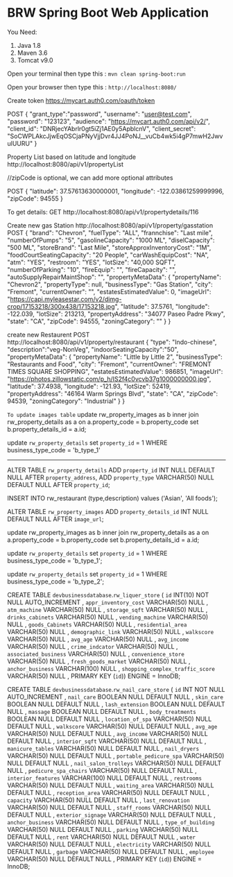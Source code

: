 # BRW Spring Boot Web Application

You Need:

1. Java 1.8
2. Maven 3.6
3. Tomcat v9.0

Open your terminal then type this : `mvn clean spring-boot:run`

Open your browser then type this : `http://localhost:8080/`



Create token
https://mycart.auth0.com/oauth/token

POST
{
  "grant_type":"password",
  "username": "user@test.com",
  "password": "123123",
  "audience": "https://mycart.auth0.com/api/v2/",
  "client_id": "DNRjecYAbrlr0gt5iZj1AE0y5ApblcnV",
  "client_secret": "SoCWPLAkcJjwEqOSCjaPNyVjjDvr4JJ4PoNJ__vuCb4wk5i4gP7mwH2JwvulUURU"
}


Property List based on latitude and longitude
http://localhost:8080/api/v1/propertyList

//zipCode is optional, we can add more optional attributes

POST
{
    "latitude": 37.57613630000001,
    "longitude": -122.03861259999996,
    "zipCode": 94555
}


To get details:
GET
http://localhost:8080/api/v1/propertydetails/116



Create new gas Station
http://localhost:8080/api/v1/property/gasstation
POST
{
        "brand": "Chevron",
        "fuelType": "ALL",
        "frannchise": "Last mile",
        "numberOfPumps": "5",
        "gasolineCapacity": "1000 ML",
        "diselCapacity": "500 ML",
        "storeBrand": "Last Mile",
        "storeApproxInventoryCost": "1M",
        "foodCourtSeatingCapacity": "20 People",
        "carWashEquipCost": "NA",
        "atm": "YES",
        "restroom": "YES",
        "lotSize": "40,000 SQFT",
        "numberOfParking": "10",
        "fireEquip": "",
        "fireCapacity": "",
        "autoSupplyRepairMaintShop": "",
        "propertyMetaData": {
            "propertyName": "Chevron2",
            "propertyType": null,
            "businessType": "Gas Station",
            "city": "Fremont",
            "currentOwner": "",
            "estatesEstimatedValue": 0,
            "imageUrl": "https://capi.myleasestar.com/v2/dimg-crop/17153218/300x438/17153218.jpg",
            "latitude": 37.5761,
            "longitude": -122.039,
            "lotSize": 213213,
            "propertyAddress": "34077 Paseo Padre Pkwy",
            "state": "CA",
            "zipCode": 94555,
            "zoningCategory": ""
        }
    }
    
 create new Restaurent
 POST
 http://localhost:8080/api/v1/property/restaurant
 {
	"type": "Indo-chinese",
	"description":"veg-NonVeg",
	"indoorSeatingCapacity":"50",
        "propertyMetaData": {
            "propertyName": "Little by Little 2",
            "businessType": "Restaurants and Food",
            "city": "Fremont",
            "currentOwner": "FREMONT TIMES SQUARE SHOPPING",
            "estatesEstimatedValue": 986851,
            "imageUrl": "https://photos.zillowstatic.com/p_h/IS2f4c0vcvb37g1000000000.jpg",
            "latitude": 37.4938,
            "longitude": -121.93,
            "lotSize": 52419,
            "propertyAddress": "46164 Warm Springs Blvd",
            "state": "CA",
            "zipCode": 94539,
            "zoningCategory": "Industrial"
        }
    }
 
 
 
`To update images table`
update rw_property_images as b 
inner join rw_property_details as a on a.property_code = b.property_code
set b.property_details_id = a.id; 


update `rw_property_details` set `property_id` = 1 WHERE business_type_code = 'b_type_1'


-------

ALTER TABLE `rw_property_details` ADD `property_id` INT NULL DEFAULT NULL AFTER `property_address`, ADD `property_type` VARCHAR(50) NULL DEFAULT NULL AFTER `property_id`;

INSERT INTO rw_restaurant (type,description) values ('Asian', 'All foods');

ALTER TABLE `rw_property_images` ADD `property_details_id` INT NULL DEFAULT NULL AFTER `image_url`;

update rw_property_images as b 
inner join rw_property_details as a on a.property_code = b.property_code
set b.property_details_id = a.id; 

update `rw_property_details` set `property_id` = 1 WHERE business_type_code = 'b_type_1';

update `rw_property_details` set `property_id` = 1 WHERE business_type_code = 'b_type_2';


CREATE TABLE `devbusinessdatabase`.`rw_liquer_store` ( `id` INT(10) NOT NULL AUTO_INCREMENT , `appr_inventory_cost` VARCHAR(50) NULL , `atm_machine` VARCHAR(50) NULL , `storage_sqft` VARCHAR(50) NULL , `drinks_cabinets` VARCHAR(50) NULL , `vending_machine` VARCHAR(50) NULL , `goods_Cabinets` VARCHAR(50) NULL , `residential_area` VARCHAR(50) NULL , `demographic_link` VARCHAR(50) NULL , `walkscore` VARCHAR(50) NULL , `avg_age` VARCHAR(50) NULL , `avg_income` VARCHAR(50) NULL , `crime_indcator` VARCHAR(50) NULL , `associated_business` VARCHAR(50) NULL , `convenience_store` VARCHAR(50) NULL , `fresh_goods_market` VARCHAR(50) NULL , `anchor_business` VARCHAR(100) NULL , `shopping_complex_traffic_score` VARCHAR(50) NULL , PRIMARY KEY (`id`)) ENGINE = InnoDB;

CREATE TABLE `devbusinessdatabase`.`rw_nail_care_store` ( `id` INT NOT NULL AUTO_INCREMENT , `nail_care` BOOLEAN NULL DEFAULT NULL , `skin_care` BOOLEAN NULL DEFAULT NULL , `lash_extension` BOOLEAN NULL DEFAULT NULL , `massage` BOOLEAN NULL DEFAULT NULL , `body_treatments` BOOLEAN NULL DEFAULT NULL , `location_of_spa` VARCHAR(50) NULL DEFAULT NULL , `walkscore` VARCHAR(50) NULL DEFAULT NULL , `avg_age` VARCHAR(50) NULL DEFAULT NULL , `avg_income` VARCHAR(50) NULL DEFAULT NULL , `interior_sqft` VARCHAR(50) NULL DEFAULT NULL , `manicure_tables` VARCHAR(50) NULL DEFAULT NULL , `nail_dryers` VARCHAR(50) NULL DEFAULT NULL , `portable_pedicure_spa` VARCHAR(50) NULL DEFAULT NULL , `nail_salon_trolleys` VARCHAR(50) NULL DEFAULT NULL , `pedicure_spa_chairs` VARCHAR(50) NULL DEFAULT NULL , `interior_features` VARCHAR(100) NULL DEFAULT NULL , `restrooms` VARCHAR(50) NULL DEFAULT NULL , `waiting_area` VARCHAR(50) NULL DEFAULT NULL , `reception_area` VARCHAR(50) NULL DEFAULT NULL , `capacity` VARCHAR(50) NULL DEFAULT NULL , `last_renovation` VARCHAR(50) NULL DEFAULT NULL , `staff_rooms` VARCHAR(50) NULL DEFAULT NULL , `exterior_signage` VARCHAR(50) NULL DEFAULT NULL , `anchor_business` VARCHAR(50) NULL DEFAULT NULL , `type_of_building` VARCHAR(50) NULL DEFAULT NULL , `parking` VARCHAR(50) NULL DEFAULT NULL , `rent` VARCHAR(50) NULL DEFAULT NULL , `water` VARCHAR(50) NULL DEFAULT NULL , `electricity` VARCHAR(50) NULL DEFAULT NULL , `garbage` VARCHAR(50) NULL DEFAULT NULL , `employee` VARCHAR(50) NULL DEFAULT NULL , PRIMARY KEY (`id`)) ENGINE = InnoDB;




